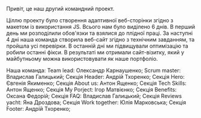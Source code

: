 Привіт, це наш другий командний проект.

Ціллю проекту було створення адаптивної веб-сторінки згідно з макетом із
використання JS. Всього нам було виділено 6 днів. В перший день ми розподілили
обов'язки та взялися до плідної праці. За наступні 4 дні наша команда створила
веб-сайт згідно з технічним завданням, та пройшлa усі перевірки. В останній дні
ми підвищували оптимізацію та робили останні фікси. В результаті ми отримали
сайт-візитку, який у майбутньому можна використовувати як наше портфоліо.

Наша команда: 
Team lead: Олександр Карнаушенко;
Scrum master: Владислав Галицький;
Секція Header: Андрій Тхоренко; 
Секція Hero: Євгенія Якименко;
Секція About us: Антон Ященко;
Секція Tech Skills: Антон Ященко;
Секція My Porject: Ігор Матвієнко;
Секція Benefits: Оксана Федорій;
Секція FAQ: Владислав Галицький;
Секція Reviews yacht: Яна Дроздова;
Секція Work together: Юлія Марковська;
Секція Footer: Андрій Тхоренко;